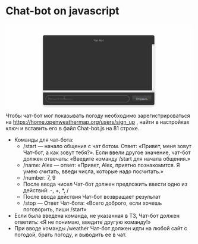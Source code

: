 # Chat-bot on javascript
![](https://github.com/ilpol/Chat-bot_javascript/blob/master/chat-bot.gif)
Чтобы чат-бот мог показывать погоду необходимо зарегистрироваться на https://home.openweathermap.org/users/sign_up , найти в настройках ключ и вставить его в файл Chat-bot.js на 81 строке. <br/>

* Команды для чат-бота:<br/>
    * /start — начало общения с чат ботом. Ответ: «Привет, меня зовут Чат-бот, а как зовут тебя?». Если ввели другое значение, чат-бот должен отвечать: «Введите команду /start для начала общения.»<br/>
    * /name: Alex — ответ: «Привет, Alex, приятно познакомится. Я умею считать, введи числа, которые надо посчитать.»<br/>
    * /number: 7, 9<br/>
    * После ввода чисел Чат-бот должен предложить ввести одно из действий: -, +, *, /<br/>
    * После ввода действия Чат-бот возвращает результат<br/>
    * /stop — Ответ Чат-бота: «Всего доброго, если хочешь поговорить, пиши /start»<br/>
* Если была введена команда, не указанная в ТЗ, Чат-бот должен ответить: «Я не понимаю, введите другую команду!»
* При вводе команды /weather Чат-бот должен идти на любой сайт с погодой, брать погоду, и выводить ее в чат.
